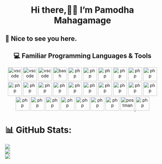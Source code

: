 
<h1 align="center">Hi there,👋👋 I’m Pamodha Mahagamage</h1> 

<h2>🚀 Nice to see you here.</h2> 

<h2 align="center"> 💻&nbsp;Familiar Programming Languages & Tools</h2>

  <p align="center">
    <img src="https://cdn.jsdelivr.net/gh/devicons/devicon/icons/vscode/vscode-original.svg" alt="vscode" width="45" height="45"/>
    <img src="https://cdn.jsdelivr.net/gh/devicons/devicon/icons/jupyter/jupyter-original.svg" alt="vscode" width="45" height="45"/>
    <img src="https://cdn.jsdelivr.net/gh/devicons/devicon/icons/atom/atom-original.svg" alt="vscode" width="45" height="45"/>     
    <img src="https://cdn.jsdelivr.net/gh/devicons/devicon/icons/bash/bash-original.svg" alt="bash" width="45" height="45"/>
    <img src="https://cdn.jsdelivr.net/gh/devicons/devicon/icons/c/c-original.svg" alt="php" width="45" height="45"/>   
    <img src="https://cdn.jsdelivr.net/gh/devicons/devicon/icons/cplusplus/cplusplus-original.svg" alt="php" width="45" height="45"/> 
    <img src="https://cdn.jsdelivr.net/gh/devicons/devicon/icons/python/python-original.svg" alt="php" width="45" height="45"/>
    <img src="https://cdn.jsdelivr.net/gh/devicons/devicon/icons/javascript/javascript-original.svg" alt="php" width="45" height="45"/>
    <img src="https://cdn.jsdelivr.net/gh/devicons/devicon/icons/typescript/typescript-original.svg" alt="php" width="45" height="45"/>
    <img src="https://cdn.jsdelivr.net/gh/devicons/devicon/icons/java/java-original.svg" alt="php" width="45" height="45"/>
    <img src="https://cdn.jsdelivr.net/gh/devicons/devicon/icons/scala/scala-original.svg" alt="php" width="45" height="45"/>
    <img src="https://cdn.jsdelivr.net/gh/devicons/devicon/icons/dart/dart-original.svg" alt="php" width="45" height="45"/>
    <img src="https://cdn.jsdelivr.net/gh/devicons/devicon/icons/flutter/flutter-original.svg" alt="php" width="45" height="45"/>
    <img src="https://cdn.jsdelivr.net/gh/devicons/devicon/icons/php/php-original.svg" alt="php" width="45" height="45"/>
    <img src="https://cdn.jsdelivr.net/gh/devicons/devicon/icons/html5/html5-original.svg" alt="php" width="45" height="45"/>
    <img src="https://cdn.jsdelivr.net/gh/devicons/devicon/icons/css3/css3-original.svg" alt="php" width="45" height="45"/>
    <img src="https://cdn.jsdelivr.net/gh/devicons/devicon/icons/react/react-original.svg" alt="php" width="45" height="45"/>
    <img src="https://cdn.jsdelivr.net/gh/devicons/devicon/icons/materialui/materialui-original.svg" alt="php" width="45" height="45"/>
    <img src="https://cdn.jsdelivr.net/gh/devicons/devicon/icons/nodejs/nodejs-original.svg" alt="php" width="45" height="45"/>
    <img src="https://cdn.jsdelivr.net/gh/devicons/devicon/icons/express/express-original.svg" alt="php" width="45" height="45"/>
    <img src="https://cdn.jsdelivr.net/gh/devicons/devicon/icons/docker/docker-original.svg" alt="php" width="45" height="45"/>
    <img src="https://cdn.jsdelivr.net/gh/devicons/devicon/icons/kubernetes/kubernetes-plain.svg" alt="php" width="45" height="45"/>
    <img src="https://cdn.jsdelivr.net/gh/devicons/devicon/icons/apache/apache-original.svg" alt="php" width="45" height="45"/>      
    <img src="https://cdn.jsdelivr.net/gh/devicons/devicon/icons/mysql/mysql-original.svg" alt="php" width="45" height="45"/>
    <img src="https://cdn.jsdelivr.net/gh/devicons/devicon/icons/mongodb/mongodb-original.svg" alt="php" width="45" height="45"/>  
    <img src="https://cdn.jsdelivr.net/gh/devicons/devicon/icons/firebase/firebase-plain.svg" alt="php" width="45" height="45"/> 
    <img src="https://cdn.jsdelivr.net/gh/devicons/devicon/icons/linux/linux-original.svg" alt="php" width="45" height="45"/>
   <a href="https://postman.com" target="_blank" rel="noreferrer"> <img src="https://www.vectorlogo.zone/logos/getpostman/getpostman-icon.svg" alt="postman" width="45" height="45"/> </a>
   <img src="https://cdn.jsdelivr.net/gh/devicons/devicon/icons/figma/figma-original.svg" alt="php" width="45" height="45"/>  
  </p>
  
  # 📊 GitHub Stats:
![](https://github-readme-stats.vercel.app/api?username=PSMahagamage&theme=dark&hide_border=false&include_all_commits=true&count_private=true)<br/>
![](https://github-readme-streak-stats.herokuapp.com/?user=PSMahagamage&theme=dark&hide_border=false)<br/>
![](https://github-readme-stats.vercel.app/api/top-langs/?username=PSMahagamage&theme=dark&hide_border=false&include_all_commits=true&count_private=true&layout=compact)



